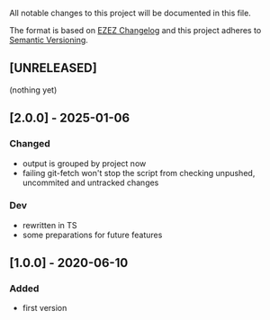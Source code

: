 All notable changes to this project will be documented in this file.

The format is based on [EZEZ Changelog](https://ezez.dev/changelog/)
and this project adheres to [Semantic Versioning](http://semver.org/spec/v2.0.0.html).

## [UNRELEASED]
(nothing yet)

## [2.0.0] - 2025-01-06
### Changed
- output is grouped by project now
- failing git-fetch won't stop the script from checking unpushed, uncommited and untracked changes
### Dev
- rewritten in TS
- some preparations for future features

## [1.0.0] - 2020-06-10
### Added
- first version
